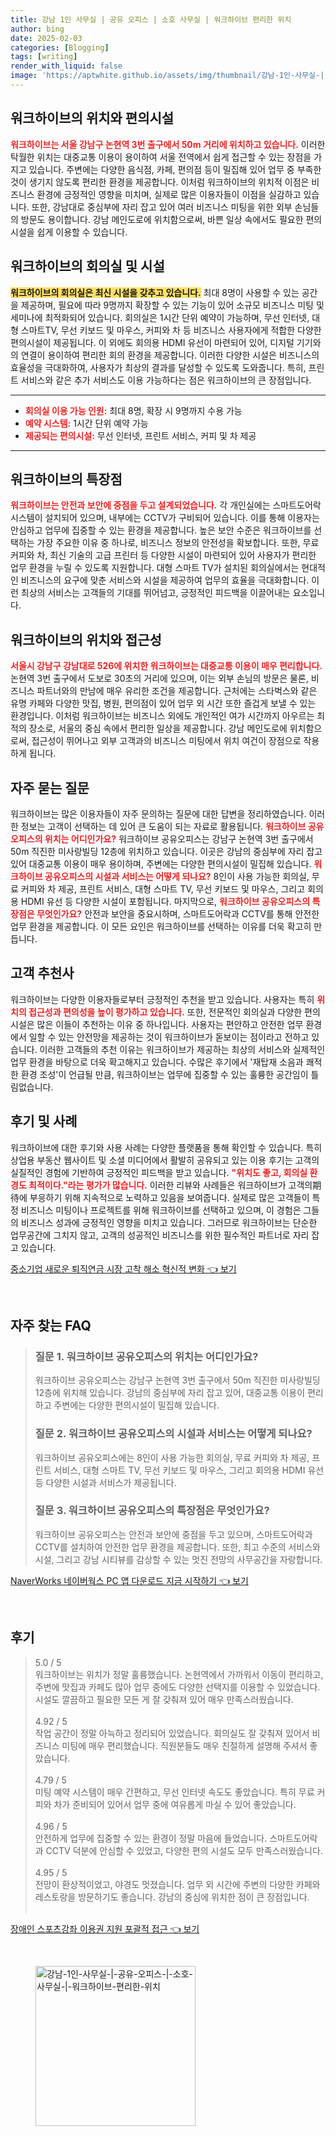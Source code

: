 ```yaml
---
title: 강남 1인 사무실 | 공유 오피스 | 소호 사무실 | 워크하이브 편리한 위치
author: bing
date: 2025-02-03
categories: [Blogging]
tags: [writing]
render_with_liquid: false
image: 'https://aptwhite.github.io/assets/img/thumbnail/강남-1인-사무실-|-공유-오피스-|-소호-사무실-|-워크하이브-편리한-위치.webp'
---
```



<h2 id='위치과편의시설'>워크하이브의 위치와 편의시설</h2>

<p><b><span style="color: #ee2323;">워크하이브는 서울 강남구 논현역 3번 출구에서 50m 거리에 위치하고 있습니다.</span></b> 이러한 탁월한 위치는 대중교통 이용이 용이하여 서울 전역에서 쉽게 접근할 수 있는 장점을 가지고 있습니다. 주변에는 다양한 음식점, 카페, 편의점 등이 밀집해 있어 업무 중 부족한 것이 생기지 않도록 편리한 환경을 제공합니다. 이처럼 워크하이브의 위치적 이점은 비즈니스 환경에 긍정적인 영향을 미치며, 실제로 많은 이용자들이 이점을 실감하고 있습니다. 또한, 강남대로 중심부에 자리 잡고 있어 여러 비즈니스 미팅을 위한 외부 손님들의 방문도 용이합니다. 강남 메인도로에 위치함으로써, 바쁜 일상 속에서도 필요한 편의시설을 쉽게 이용할 수 있습니다.</p>

<h2 id='회의실시설'>워크하이브의 회의실 및 시설</h2>

<p><b><span style="background-color: #ffe066;">워크하이브의 회의실은 최신 시설을 갖추고 있습니다.</span></b> 최대 8명이 사용할 수 있는 공간을 제공하며, 필요에 따라 9명까지 확장할 수 있는 기능이 있어 소규모 비즈니스 미팅 및 세미나에 최적화되어 있습니다. 회의실은 1시간 단위 예약이 가능하며, 무선 인터넷, 대형 스마트TV, 무선 키보드 및 마우스, 커피와 차 등 비즈니스 사용자에게 적합한 다양한 편의시설이 제공됩니다. 이 외에도 회의용 HDMI 유선이 마련되어 있어, 디지털 기기와의 연결이 용이하여 편리한 회의 환경을 제공합니다. 이러한 다양한 시설은 비즈니스의 효율성을 극대화하여, 사용자가 최상의 결과를 달성할 수 있도록 도와줍니다. 특히, 프린트 서비스와 같은 추가 서비스도 이용 가능하다는 점은 워크하이브의 큰 장점입니다.</p>

<hr />

<ul>
    <li><b><span style="color: #ee2323;">회의실 이용 가능 인원:</span></b> 최대 8명, 확장 시 9명까지 수용 가능</li>
    <li><b><span style="color: #ee2323;">예약 시스템:</span></b> 1시간 단위 예약 가능</li>
    <li><b><span style="color: #ee2323;">제공되는 편의시설:</span></b> 무선 인터넷, 프린트 서비스, 커피 및 차 제공</li>
</ul>

<hr />

<h2 id='특장점'>워크하이브의 특장점</h2>

<p><b><span style="color: #ee2323;">워크하이브는 안전과 보안에 중점을 두고 설계되었습니다.</span></b> 각 개인실에는 스마트도어락 시스템이 설치되어 있으며, 내부에는 CCTV가 구비되어 있습니다. 이를 통해 이용자는 안심하고 업무에 집중할 수 있는 환경을 제공합니다. 높은 보안 수준은 워크하이브를 선택하는 가장 주요한 이유 중 하나로, 비즈니스 정보의 안전성을 확보합니다. 또한, 무료 커피와 차, 최신 기술의 고급 프린터 등 다양한 시설이 마련되어 있어 사용자가 편리한 업무 환경을 누릴 수 있도록 지원합니다. 대형 스마트 TV가 설치된 회의실에서는 현대적인 비즈니스의 요구에 맞춘 서비스와 시설을 제공하여 업무의 효율을 극대화합니다. 이런 최상의 서비스는 고객들의 기대를 뛰어넘고, 긍정적인 피드백을 이끌어내는 요소입니다.</p>

<h2 id='위치와접근성'>워크하이브의 위치와 접근성</h2>

<p><b><span style="color: #ee2323;">서울시 강남구 강남대로 526에 위치한 워크하이브는 대중교통 이용이 매우 편리합니다.</span></b> 논현역 3번 출구에서 도보로 30초의 거리에 있으며, 이는 외부 손님의 방문은 물론, 비즈니스 파트너와의 만남에 매우 유리한 조건을 제공합니다. 근처에는 스타벅스와 같은 유명 카페와 다양한 맛집, 병원, 편의점이 있어 업무 외 시간 또한 즐겁게 보낼 수 있는 환경입니다. 이처럼 워크하이브는 비즈니스 외에도 개인적인 여가 시간까지 아우르는 최적의 장소로, 서울의 중심 속에서 편리한 일상을 제공합니다. 강남 메인도로에 위치함으로써, 접근성이 뛰어나고 외부 고객과의 비즈니스 미팅에서 위치 여건이 장점으로 작용하게 됩니다.</p>

<h2 id='자주묻는질문'>자주 묻는 질문</h2>

<p>워크하이브는 많은 이용자들이 자주 문의하는 질문에 대한 답변을 정리하였습니다. 이러한 정보는 고객이 선택하는 데 있어 큰 도움이 되는 자료로 활용됩니다. <b><span style="color: #ee2323;">워크하이브 공유오피스의 위치는 어디인가요?</span></b> 워크하이브 공유오피스는 강남구 논현역 3번 출구에서 50m 직진한 미사랑빌딩 12층에 위치하고 있습니다. 이곳은 강남의 중심부에 자리 잡고 있어 대중교통 이용이 매우 용이하며, 주변에는 다양한 편의시설이 밀집해 있습니다. <b><span style="color: #ee2323;">워크하이브 공유오피스의 시설과 서비스는 어떻게 되나요?</span></b> 8인이 사용 가능한 회의실, 무료 커피와 차 제공, 프린트 서비스, 대형 스마트 TV, 무선 키보드 및 마우스, 그리고 회의용 HDMI 유선 등 다양한 시설이 포함됩니다. 마지막으로, <b><span style="color: #ee2323;">워크하이브 공유오피스의 특장점은 무엇인가요?</span></b> 안전과 보안을 중요시하며, 스마트도어락과 CCTV를 통해 안전한 업무 환경을 제공합니다. 이 모든 요인은 워크하이브를 선택하는 이유를 더욱 확고히 만듭니다.</p>

<h2 id='고객추천사'>고객 추천사</h2>

<p>워크하이브는 다양한 이용자들로부터 긍정적인 추천을 받고 있습니다. 사용자는 특히 <b><span style="color: #ee2323;">위치의 접근성과 편의성을 높이 평가하고 있습니다.</span></b> 또한, 전문적인 회의실과 다양한 편의시설은 많은 이들이 추천하는 이유 중 하나입니다. 사용자는 편안하고 안전한 업무 환경에서 일할 수 있는 안전망을 제공하는 것이 워크하이브가 돋보이는 점이라고 전하고 있습니다. 이러한 고객들의 추천 이유는 워크하이브가 제공하는 최상의 서비스와 실제적인 업무 환경을 바탕으로 더욱 확고해지고 있습니다. 수많은 후기에서 '재탑재 소음과 쾌적한 환경 조성'이 언급될 만큼, 워크하이브는 업무에 집중할 수 있는 훌륭한 공간임이 틀림없습니다.</p>

<h2 id='후기및사례'>후기 및 사례</h2>

<p>워크하이브에 대한 후기와 사용 사례는 다양한 플랫품을 통해 확인할 수 있습니다. 특히 상업용 부동산 웹사이트 및 소셜 미디어에서 활발히 공유되고 있는 이용 후기는 고객의 실질적인 경험에 기반하여 긍정적인 피드백을 받고 있습니다. <b><span style="color: #ee2323;">"위치도 좋고, 회의실 환경도 최적이다."라는 평가가 많습니다.</span></b> 이러한 리뷰와 사례들은 워크하이브가 고객의期待에 부응하기 위해 지속적으로 노력하고 있음을 보여줍니다. 실제로 많은 고객들이 특정 비즈니스 미팅이나 프로젝트를 위해 워크하이브를 선택하고 있으며, 이 경험은 그들의 비즈니스 성과에 긍정적인 영향을 미치고 있습니다. 그러므로 워크하이브는 단순한 업무공간에 그치지 않고, 고객의 성공적인 비즈니스를 위한 필수적인 파트너로 자리 잡고 있습니다.</p>


<p><a class="click-button" title="중소기업 새로운 퇴직연금 시장 고착 해소 혁신적 변화" href="https://aptwhite.github.io/posts/%EC%A4%91%EC%86%8C%EA%B8%B0%EC%97%85-%EC%83%88%EB%A1%9C%EC%9A%B4-%ED%87%B4%EC%A7%81%EC%97%B0%EA%B8%88-%EC%8B%9C%EC%9E%A5-%EA%B3%A0%EC%B0%A9-%ED%95%B4%EC%86%8C-%ED%98%81%EC%8B%A0%EC%A0%81-%EB%B3%80%ED%99%94/" rel="dofollow">중소기업 새로운 퇴직연금 시장 고착 해소 혁신적 변화 👈 보기</a></p><br>
<h2 id='자주_찾는_FAQ'>자주 찾는 FAQ</h2>
<div itemscope="" itemtype="https://schema.org/FAQPage"> 
<blockquote> 
<div itemscope="" itemprop="mainEntity" itemtype="https://schema.org/Question"> 
<h3 itemprop="name">질문 1. 워크하이브 공유오피스의 위치는 어디인가요?</h3> 
<div itemscope="" itemprop="acceptedAnswer" itemtype="https://schema.org/Answer"> 
<span itemprop="text"> 
<p>워크하이브 공유오피스는 강남구 논현역 3번 출구에서 50m 직진한 미사랑빌딩 12층에 위치해 있습니다. 강남의 중심부에 자리 잡고 있어, 대중교통 이용이 편리하고 주변에는 다양한 편의시설이 밀집해 있습니다.</p> 
</span> 
</div> 
</div> 
<div itemscope="" itemprop="mainEntity" itemtype="https://schema.org/Question"> 
<h3 itemprop="name">질문 2. 워크하이브 공유오피스의 시설과 서비스는 어떻게 되나요?</h3> 
<div itemscope="" itemprop="acceptedAnswer" itemtype="https://schema.org/Answer"> 
<span itemprop="text"> 
<p>워크하이브 공유오피스에는 8인이 사용 가능한 회의실, 무료 커피와 차 제공, 프린트 서비스, 대형 스마트 TV, 무선 키보드 및 마우스, 그리고 회의용 HDMI 유선 등 다양한 시설과 서비스가 제공됩니다.</p> 
</span> 
</div> 
</div> 
<div itemscope="" itemprop="mainEntity" itemtype="https://schema.org/Question"> 
<h3 itemprop="name">질문 3. 워크하이브 공유오피스의 특장점은 무엇인가요?</h3> 
<div itemscope="" itemprop="acceptedAnswer" itemtype="https://schema.org/Answer"> 
<span itemprop="text"> 
<p>워크하이브 공유오피스는 안전과 보안에 중점을 두고 있으며, 스마트도어락과 CCTV를 설치하여 안전한 업무 환경을 제공합니다. 또한, 최고 수준의 서비스와 시설, 그리고 강남 시티뷰를 감상할 수 있는 멋진 전망의 사무공간을 자랑합니다.</p> 
</span> 
</div> 
</div> 
</blockquote> 
</div>
<p><a class="click-button" title="NaverWorks 네이버웍스 PC 앱 다운로드 지금 시작하기" href="https://aptwhite.github.io/posts/NaverWorks-%EB%84%A4%EC%9D%B4%EB%B2%84%EC%9B%8D%EC%8A%A4-PC-%EC%95%B1-%EB%8B%A4%EC%9A%B4%EB%A1%9C%EB%93%9C-%EC%A7%80%EA%B8%88-%EC%8B%9C%EC%9E%91%ED%95%98%EA%B8%B0/" rel="dofollow">NaverWorks 네이버웍스 PC 앱 다운로드 지금 시작하기 👈 보기</a></p><br>
<h2 id='후기'>후기</h2>
<div itemscope itemtype="https://schema.org/Product">
  <blockquote>
  <div itemprop="review" itemscope itemtype="https://schema.org/Review">
      <div itemprop="reviewRating" itemscope itemtype="https://schema.org/Rating"> <span itemprop="ratingValue">5.0</span> / <span itemprop="bestRating">5</span> </div>
      <span itemprop="reviewBody">워크하이브는 위치가 정말 훌륭했습니다. 논현역에서 가까워서 이동이 편리하고, 주변에 맛집과 카페도 많아 업무 중에도 다양한 선택지를 이용할 수 있었습니다. 시설도 깔끔하고 필요한 모든 게 잘 갖춰져 있어 매우 만족스러웠습니다.</span>
  </div>
  <br>
  <div itemprop="review" itemscope itemtype="https://schema.org/Review">
      <div itemprop="reviewRating" itemscope itemtype="https://schema.org/Rating"> <span itemprop="ratingValue">4.92</span> / <span itemprop="bestRating">5</span> </div>
      <span itemprop="reviewBody">작업 공간이 정말 아늑하고 정리되어 있었습니다. 회의실도 잘 갖춰져 있어서 비즈니스 미팅에 매우 편리했습니다. 직원분들도 매우 친절하게 설명해 주셔서 좋았습니다.</span>
  </div>
  <br>
  <div itemprop="review" itemscope itemtype="https://schema.org/Review">
      <div itemprop="reviewRating" itemscope itemtype="https://schema.org/Rating"> <span itemprop="ratingValue">4.79</span> / <span itemprop="bestRating">5</span> </div>
      <span itemprop="reviewBody">미팅 예약 시스템이 매우 간편하고, 무선 인터넷 속도도 좋았습니다. 특히 무료 커피와 차가 준비되어 있어서 업무 중에 여유롭게 마실 수 있어 좋았습니다.</span>
  </div>
  <br>
  <div itemprop="review" itemscope itemtype="https://schema.org/Review">
      <div itemprop="reviewRating" itemscope itemtype="https://schema.org/Rating"> <span itemprop="ratingValue">4.96</span> / <span itemprop="bestRating">5</span> </div>
      <span itemprop="reviewBody">안전하게 업무에 집중할 수 있는 환경이 정말 마음에 들었습니다. 스마트도어락과 CCTV 덕분에 안심할 수 있었고, 다양한 편의 시설도 모두 만족스러웠습니다.</span>
  </div>
  <br>
  <div itemprop="review" itemscope itemtype="https://schema.org/Review">
      <div itemprop="reviewRating" itemscope itemtype="https://schema.org/Rating"> <span itemprop="ratingValue">4.95</span> / <span itemprop="bestRating">5</span> </div>
      <span itemprop="reviewBody">전망이 환상적이었고, 야경도 멋졌습니다. 업무 외 시간에 주변의 다양한 카페와 레스토랑을 방문하기도 좋습니다. 강남의 중심에 위치한 점이 큰 장점입니다.</span>
  </div>
  <br>
  </blockquote>
</div>
<p><a class="click-button" title="장애인 스포츠강좌 이용권 지원 포괄적 접근" href="https://aptwhite.github.io/posts/%EC%9E%A5%EC%95%A0%EC%9D%B8-%EC%8A%A4%ED%8F%AC%EC%B8%A0%EA%B0%95%EC%A2%8C-%EC%9D%B4%EC%9A%A9%EA%B6%8C-%EC%A7%80%EC%9B%90-%ED%8F%AC%EA%B4%84%EC%A0%81-%EC%A0%91%EA%B7%BC/" rel="dofollow">장애인 스포츠강좌 이용권 지원 포괄적 접근 👈 보기</a></p><br>
<figure class="image"><img src="https://aptwhite.github.io/assets/img/thumbnail/강남-1인-사무실-|-공유-오피스-|-소호-사무실-|-워크하이브-편리한-위치.webp" alt="강남-1인-사무실-|-공유-오피스-|-소호-사무실-|-워크하이브-편리한-위치" width="256" height="256"></figure>